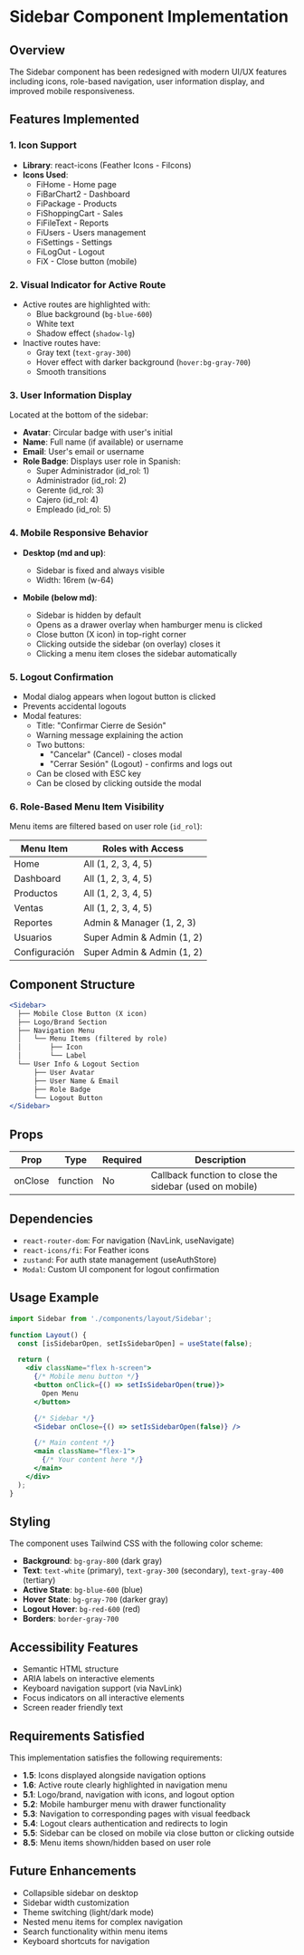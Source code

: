 # Sidebar Component Implementation

## Overview
The Sidebar component has been redesigned with modern UI/UX features including icons, role-based navigation, user information display, and improved mobile responsiveness.

## Features Implemented

### 1. Icon Support
- **Library**: react-icons (Feather Icons - FiIcons)
- **Icons Used**:
  - FiHome - Home page
  - FiBarChart2 - Dashboard
  - FiPackage - Products
  - FiShoppingCart - Sales
  - FiFileText - Reports
  - FiUsers - Users management
  - FiSettings - Settings
  - FiLogOut - Logout
  - FiX - Close button (mobile)

### 2. Visual Indicator for Active Route
- Active routes are highlighted with:
  - Blue background (`bg-blue-600`)
  - White text
  - Shadow effect (`shadow-lg`)
- Inactive routes have:
  - Gray text (`text-gray-300`)
  - Hover effect with darker background (`hover:bg-gray-700`)
  - Smooth transitions

### 3. User Information Display
Located at the bottom of the sidebar:
- **Avatar**: Circular badge with user's initial
- **Name**: Full name (if available) or username
- **Email**: User's email or username
- **Role Badge**: Displays user role in Spanish:
  - Super Administrador (id_rol: 1)
  - Administrador (id_rol: 2)
  - Gerente (id_rol: 3)
  - Cajero (id_rol: 4)
  - Empleado (id_rol: 5)

### 4. Mobile Responsive Behavior
- **Desktop (md and up)**:
  - Sidebar is fixed and always visible
  - Width: 16rem (w-64)
  
- **Mobile (below md)**:
  - Sidebar is hidden by default
  - Opens as a drawer overlay when hamburger menu is clicked
  - Close button (X icon) in top-right corner
  - Clicking outside the sidebar (on overlay) closes it
  - Clicking a menu item closes the sidebar automatically

### 5. Logout Confirmation
- Modal dialog appears when logout button is clicked
- Prevents accidental logouts
- Modal features:
  - Title: "Confirmar Cierre de Sesión"
  - Warning message explaining the action
  - Two buttons:
    - "Cancelar" (Cancel) - closes modal
    - "Cerrar Sesión" (Logout) - confirms and logs out
  - Can be closed with ESC key
  - Can be closed by clicking outside the modal

### 6. Role-Based Menu Item Visibility
Menu items are filtered based on user role (`id_rol`):

| Menu Item | Roles with Access |
|-----------|-------------------|
| Home | All (1, 2, 3, 4, 5) |
| Dashboard | All (1, 2, 3, 4, 5) |
| Productos | All (1, 2, 3, 4, 5) |
| Ventas | All (1, 2, 3, 4, 5) |
| Reportes | Admin & Manager (1, 2, 3) |
| Usuarios | Super Admin & Admin (1, 2) |
| Configuración | Super Admin & Admin (1, 2) |

## Component Structure

```jsx
<Sidebar>
  ├── Mobile Close Button (X icon)
  ├── Logo/Brand Section
  ├── Navigation Menu
  │   └── Menu Items (filtered by role)
  │       ├── Icon
  │       └── Label
  └── User Info & Logout Section
      ├── User Avatar
      ├── User Name & Email
      ├── Role Badge
      └── Logout Button
</Sidebar>
```

## Props

| Prop | Type | Required | Description |
|------|------|----------|-------------|
| onClose | function | No | Callback function to close the sidebar (used on mobile) |

## Dependencies

- `react-router-dom`: For navigation (NavLink, useNavigate)
- `react-icons/fi`: For Feather icons
- `zustand`: For auth state management (useAuthStore)
- `Modal`: Custom UI component for logout confirmation

## Usage Example

```jsx
import Sidebar from './components/layout/Sidebar';

function Layout() {
  const [isSidebarOpen, setIsSidebarOpen] = useState(false);

  return (
    <div className="flex h-screen">
      {/* Mobile menu button */}
      <button onClick={() => setIsSidebarOpen(true)}>
        Open Menu
      </button>

      {/* Sidebar */}
      <Sidebar onClose={() => setIsSidebarOpen(false)} />

      {/* Main content */}
      <main className="flex-1">
        {/* Your content here */}
      </main>
    </div>
  );
}
```

## Styling

The component uses Tailwind CSS with the following color scheme:
- **Background**: `bg-gray-800` (dark gray)
- **Text**: `text-white` (primary), `text-gray-300` (secondary), `text-gray-400` (tertiary)
- **Active State**: `bg-blue-600` (blue)
- **Hover State**: `bg-gray-700` (darker gray)
- **Logout Hover**: `bg-red-600` (red)
- **Borders**: `border-gray-700`

## Accessibility Features

- Semantic HTML structure
- ARIA labels on interactive elements
- Keyboard navigation support (via NavLink)
- Focus indicators on all interactive elements
- Screen reader friendly text

## Requirements Satisfied

This implementation satisfies the following requirements:

- **1.5**: Icons displayed alongside navigation options
- **1.6**: Active route clearly highlighted in navigation menu
- **5.1**: Logo/brand, navigation with icons, and logout option
- **5.2**: Mobile hamburger menu with drawer functionality
- **5.3**: Navigation to corresponding pages with visual feedback
- **5.4**: Logout clears authentication and redirects to login
- **5.5**: Sidebar can be closed on mobile via close button or clicking outside
- **8.5**: Menu items shown/hidden based on user role

## Future Enhancements

- Collapsible sidebar on desktop
- Sidebar width customization
- Theme switching (light/dark mode)
- Nested menu items for complex navigation
- Search functionality within menu items
- Keyboard shortcuts for navigation

